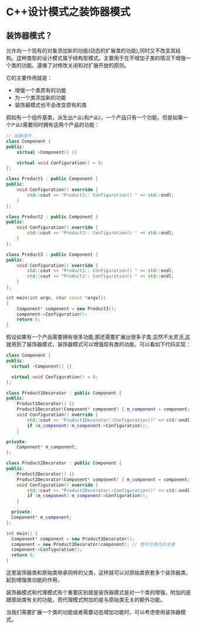 # C++设计模式之装饰器模式


## 装饰器模式？

允许向一个现有的对象添加新的功能(动态的扩展类的功能),同时又不改变其结构。这种类型的设计模式属于结构型模式。主要用于在不增加子类的情况下增强一个类的功能。遵循了对修改关闭和对扩展开放的原则。

它的主要作用就是：
- 增强一个类原有的功能
- 为一个类添加新的功能
- 装饰器模式也不会改变原有的类


假如有一个组件基类，派生出`产品1`和`产品2`，一个产品只有一个功能，但是如果一个`产品3`需要同时拥有这两个产品的功能：
```c++
// 抽象组件
class Component {
public:
    virtual ~Component() {}

    virtual void Configuration() = 0;
};

class Product1 : public Component {
public:
    void Configuration() override {
        std::cout << "Product1:: Configuration() " << std::endl;
    }
};

class Product2 : public Component {
public:
    void Configuration() override {
        std::cout << "Product2:: Configuration() " << std::endl;
    }
};

class Product3 : public Component {
public:
    void Configuration() override {
        std::cout << "Product1:: Configuration() " << std::endl;
        std::cout << "Product2:: Configuration() " << std::endl;
    }
};

int main(int argc, char const *argv[])
{
    Component* component = new Product3();
    component->Configuration();
    return 0;
}
```
假设如果有一个产品需要拥有很多功能,那还需要扩展出很多子类,显然不太灵活,这就用到了装饰器模式，装饰器模式可以增强现有类的功能，可以看如下代码实现：
```c++
class Component {
public:
  virtual ~Component() {}

  virtual void Configuration() = 0;
};

class Product1Decorator : public Component {
public:
    Product1Decorator() {}
    Product1Decorator(Component* component) { m_component = component; }
    void Configuration() override {
        std::cout << "Product1Decorator::Configuration()" << std::endl;
        if (m_component) m_component->Configuration();
    }

private:
    Component* m_component;
};

class Product2Decorator : public Component {
public:
    Product2Decorator() {}
    Product2Decorator(Component* component) { m_component = component; }
    void Configuration() override {
        std::cout << "Product2Decorator::Configuration()" << std::endl;
        if (m_component) m_component->Configuration();
    }

  private:
  Component* m_component;
};

int main() {
  Component* component = new Product1Decorator();
  component = new Product2Decorator(component); // 暂时忽略内存泄漏
  component->Configuration();
  return 0;
}
```

这里装饰器类和原始类继承同样的父类，这样就可以对原始类嵌套多个装饰器类，起到增强类功能的作用。

装饰器模式和代理模式有个重要区别就是装饰器模式是对一个类的增强，附加的是跟原始类有关的功能，而代理模式附加的是与原始类无关的额外功能。

当我们需要扩展一个类的功能或者需要动态增加功能时，可以考虑使用装饰器模式。